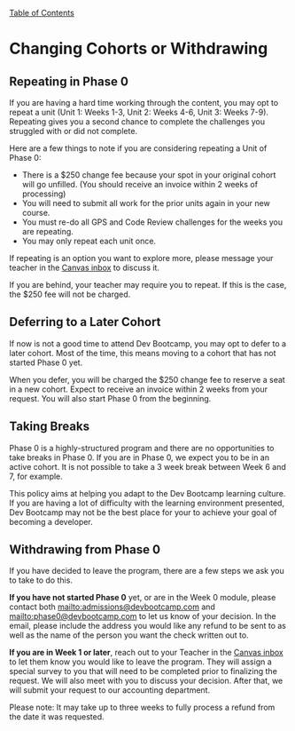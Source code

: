 [Table of Contents](README.md)

# Changing Cohorts or Withdrawing

## Repeating in Phase 0

If you are having a hard time working through the content, you may opt to repeat a unit (Unit 1: Weeks 1-3, Unit 2: Weeks 4-6, Unit 3: Weeks 7-9). Repeating gives you a second chance to complete the challenges you struggled with or did not complete.

Here are a few things to note if you are considering repeating a Unit of Phase 0:
* There is a $250 change fee because your spot in your original cohort will go unfilled. (You should receive an invoice within 2 weeks of processing)
* You will need to submit all work for the prior units again in your new course.
* You must re-do all GPS and Code Review challenges for the weeks you are repeating.
* You may only repeat each unit once.

If repeating is an option you want to explore more, please message your teacher in the [Canvas inbox](https://devbootcamp.instructure.com) to discuss it.

If you are behind, your teacher may require you to repeat. If this is the case, the $250 fee will not be charged.

## Deferring to a Later Cohort

If now is not a good time to attend Dev Bootcamp, you may opt to defer to a later cohort. Most of the time, this means moving to a cohort that has not started Phase 0 yet.

When you defer, you will be charged the $250 change fee to reserve a seat in a new cohort. Expect to receive an invoice within 2 weeks from your request. You will also start Phase 0 from the beginning.

## Taking Breaks
Phase 0 is a highly-structured program and there are no opportunities to take breaks in Phase 0. If you are in Phase 0, we expect you to be in an active cohort. It is not possible to take a 3 week break between Week 6 and 7, for example.

This policy aims at helping you adapt to the Dev Bootcamp learning culture. If you are having a lot of difficulty with the learning environment presented, Dev Bootcamp may not be the best place for your to achieve your goal of becoming a developer.

## Withdrawing from Phase 0
If you have decided to leave the program, there are a few steps we ask you to take to do this.

**If you have not started Phase 0** yet, or are in the Week 0 module, please contact both <mailto:admissions@devbootcamp.com> and <mailto:phase0@devbootcamp.com> to let us know of your decision. In the email, please include the address you would like any refund to be sent to as well as the name of the person you want the check written out to.

**If you are in Week 1 or later**, reach out to your Teacher in the [Canvas inbox](https://devbootcamp.instructure.com) to let them know you would like to leave the program. They will assign a special survey to you that will need to be completed prior to finalizing the request. We will also meet with you to discuss your decision. After that, we will submit your request to our accounting department.

Please note: It may take up to three weeks to fully process a refund from the date it was requested.
